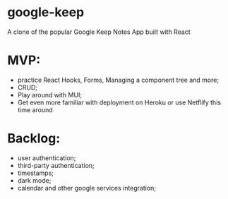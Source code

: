 # google-keep
A clone of the popular Google Keep Notes App built with React

# MVP:
- practice React Hooks, Forms, Managing a component tree and more;
- CRUD;
- Play around with MUI;
- Get even more familiar with deployment on Heroku or use Netflify this time around

# Backlog:
- user authentication;
- third-party authentication;
- timestamps;
- dark mode;
- calendar and other google services integration;
